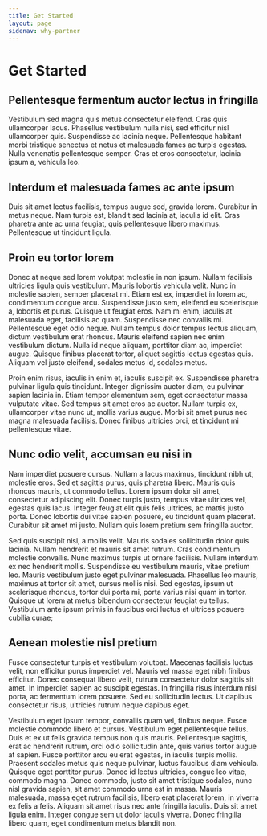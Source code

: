 ```yaml
---
title: Get Started
layout: page
sidenav: why-partner
---
```


# Get Started

## Pellentesque fermentum auctor lectus in fringilla

Vestibulum sed magna quis metus consectetur eleifend. Cras quis ullamcorper lacus. Phasellus vestibulum nulla nisi, sed efficitur nisl ullamcorper quis. Suspendisse ac lacinia neque. Pellentesque habitant morbi tristique senectus et netus et malesuada fames ac turpis egestas. Nulla venenatis pellentesque semper. Cras et eros consectetur, lacinia ipsum a, vehicula leo.

## Interdum et malesuada fames ac ante ipsum 

Duis sit amet lectus facilisis, tempus augue sed, gravida lorem. Curabitur in metus neque. Nam turpis est, blandit sed lacinia at, iaculis id elit. Cras pharetra ante ac urna feugiat, quis pellentesque libero maximus. Pellentesque ut tincidunt ligula.

## Proin eu tortor lorem

Donec at neque sed lorem volutpat molestie in non ipsum. Nullam facilisis ultricies ligula quis vestibulum. Mauris lobortis vehicula velit. Nunc in molestie sapien, semper placerat mi. Etiam est ex, imperdiet in lorem ac, condimentum congue arcu. Suspendisse justo sem, eleifend eu scelerisque a, lobortis et purus. Quisque ut feugiat eros. Nam mi enim, iaculis at malesuada eget, facilisis ac quam. Suspendisse nec convallis mi. Pellentesque eget odio neque. Nullam tempus dolor tempus lectus aliquam, dictum vestibulum erat rhoncus. Mauris eleifend sapien nec enim vestibulum dictum. Nulla id neque aliquam, porttitor diam ac, imperdiet augue. Quisque finibus placerat tortor, aliquet sagittis lectus egestas quis. Aliquam vel justo eleifend, sodales metus id, sodales metus.

Proin enim risus, iaculis in enim et, iaculis suscipit ex. Suspendisse pharetra pulvinar ligula quis tincidunt. Integer dignissim auctor diam, eu pulvinar sapien lacinia in. Etiam tempor elementum sem, eget consectetur massa vulputate vitae. Sed tempus sit amet eros ac auctor. Nullam turpis ex, ullamcorper vitae nunc ut, mollis varius augue. Morbi sit amet purus nec magna malesuada facilisis. Donec finibus ultricies orci, et tincidunt mi pellentesque vitae.

## Nunc odio velit, accumsan eu nisi in

Nam imperdiet posuere cursus. Nullam a lacus maximus, tincidunt nibh ut, molestie eros. Sed et sagittis purus, quis pharetra libero. Mauris quis rhoncus mauris, ut commodo tellus. Lorem ipsum dolor sit amet, consectetur adipiscing elit. Donec turpis justo, tempus vitae ultrices vel, egestas quis lacus. Integer feugiat elit quis felis ultrices, ac mattis justo porta. Donec lobortis dui vitae sapien posuere, eu tincidunt quam placerat. Curabitur sit amet mi justo. Nullam quis lorem pretium sem fringilla auctor.

Sed quis suscipit nisl, a mollis velit. Mauris sodales sollicitudin dolor quis lacinia. Nullam hendrerit et mauris sit amet rutrum. Cras condimentum molestie convallis. Nunc maximus turpis ut ornare facilisis. Nullam interdum ex nec hendrerit mollis. Suspendisse eu vestibulum mauris, vitae pretium leo. Mauris vestibulum justo eget pulvinar malesuada. Phasellus leo mauris, maximus at tortor sit amet, cursus mollis nisi. Sed egestas, ipsum ut scelerisque rhoncus, tortor dui porta mi, porta varius nisi quam in tortor. Quisque ut lorem at metus bibendum consectetur feugiat eu tellus. Vestibulum ante ipsum primis in faucibus orci luctus et ultrices posuere cubilia curae;

## Aenean molestie nisl pretium 

Fusce consectetur turpis et vestibulum volutpat. Maecenas facilisis luctus velit, non efficitur purus imperdiet vel. Mauris vel massa eget nibh finibus efficitur. Donec consequat libero velit, rutrum consectetur dolor sagittis sit amet. In imperdiet sapien ac suscipit egestas. In fringilla risus interdum nisi porta, ac fermentum lorem posuere. Sed eu sollicitudin lectus. Ut dapibus consectetur risus, ultricies rutrum neque dapibus eget.

Vestibulum eget ipsum tempor, convallis quam vel, finibus neque. Fusce molestie commodo libero et cursus. Vestibulum eget pellentesque tellus. Duis et ex ut felis gravida tempus non quis mauris. Pellentesque sagittis, erat ac hendrerit rutrum, orci odio sollicitudin ante, quis varius tortor augue at sapien. Fusce porttitor arcu eu erat egestas, in iaculis turpis mollis. Praesent sodales metus quis neque pulvinar, luctus faucibus diam vehicula. Quisque eget porttitor purus. Donec id lectus ultricies, congue leo vitae, commodo magna. Donec commodo, justo sit amet tristique sodales, nunc nisl gravida sapien, sit amet commodo urna est in massa. Mauris malesuada, massa eget rutrum facilisis, libero erat placerat lorem, in viverra ex felis a felis. Aliquam sit amet risus nec ante fringilla iaculis. Duis sit amet ligula enim. Integer congue sem ut dolor iaculis viverra. Donec fringilla libero quam, eget condimentum metus blandit non.
